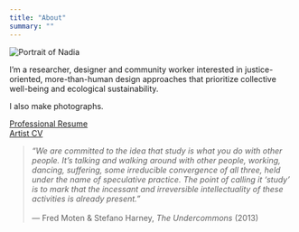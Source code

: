 ```yaml
---
title: "About"
summary: ""
---
```


![Portrait of Nadia](/images/nadia-profile2.jpg)

I’m a researcher, designer and community worker interested in justice-oriented, more-than-human design approaches that prioritize collective well-being and ecological sustainability.

I also make photographs.

<a href="/pdfs/ProfessionalResume-NadiaMariyanSmith.pdf" target="_blank" rel="noopener">Professional Resume</a><br>
<a href="/pdfs/ArtistCV-NadiaMariyanSmith.pdf" target="_blank" rel="noopener">Artist CV</a>


> *“We are committed to the idea that study is what you do with other people. It’s talking and walking around with other people, working, dancing, suffering, some irreducible convergence of all three, held under the name of speculative practice. The point of calling it ‘study’ is to mark that the incessant and irreversible intellectuality of these activities is already present.”*
> <br>
> <br>
— Fred Moten & Stefano Harney, *The Undercommons* (2013)
